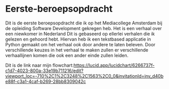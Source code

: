 # Eerste-beroepsopdracht

Dit is de eerste beroepsopdracht die ik op het Mediacollege Amsterdam bij de opleiding Software Development gekregen heb. Het is een verhaal over een niewkomer in Nederland Dit is gebaseerd op ellerlei verhalen die ik gelezen en gehoord hebt. Hiervan heb ik een tekstbased applicatie in Python gemaakt om het verhaal ook door andere te laten beleven. Door verschillende keuzes in het verhaal te maken zullen er verschillende verhaallijnen komen die ook een ander einde zullen leiden. 



Dit is de link naar mijn flowchart:https://lucid.app/lucidchart/6266737f-c1d7-4023-800a-33e19b711216/edit?viewport_loc=-710%2C1%2C3248%2C1563%2C0_0&invitationId=inv_d40be88f-c3a1-4caf-b269-28bb8309042c
